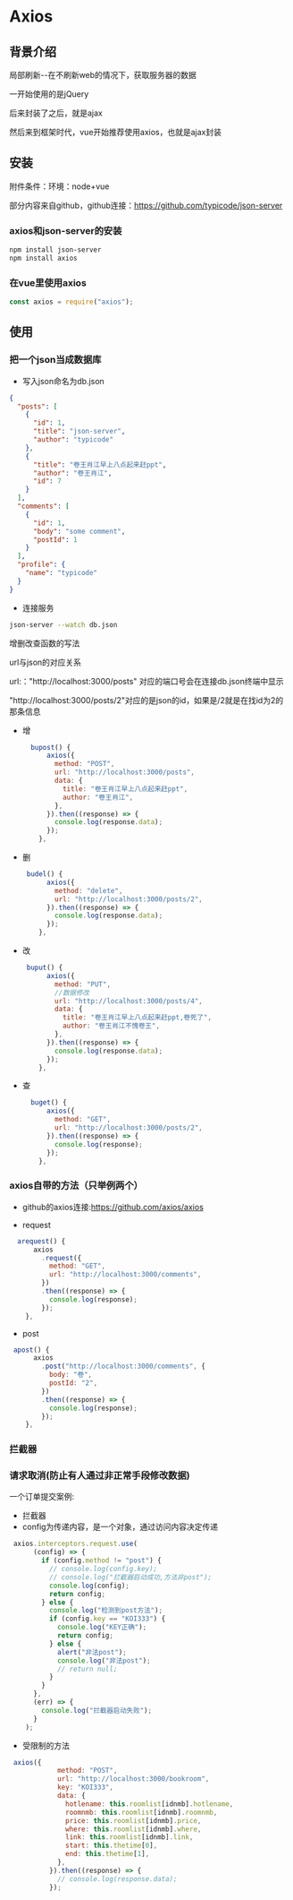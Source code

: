 # Axios

## 背景介绍

局部刷新--在不刷新web的情况下，获取服务器的数据

一开始使用的是jQuery

后来封装了之后，就是ajax

然后来到框架时代，vue开始推荐使用axios，也就是ajax封装

## 安装

附件条件：环境：node+vue

部分内容来自github，github连接：https://github.com/typicode/json-server

### axios和json-server的安装

```bash
npm install json-server
npm install axios
```

### 在vue里使用axios

```js
const axios = require("axios");
```

## 使用

### 把一个json当成数据库

- 写入json命名为db.json

```json
{
  "posts": [
    {
      "id": 1,
      "title": "json-server",
      "author": "typicode"
    },
    {
      "title": "卷王肖江早上八点起来赶ppt",
      "author": "卷王肖江",
      "id": 7
    }
  ],
  "comments": [
    {
      "id": 1,
      "body": "some comment",
      "postId": 1
    }
  ],
  "profile": {
    "name": "typicode"
  }
}
```

- 连接服务

```bash
json-server --watch db.json
```

增删改查函数的写法

url与json的对应关系

url:："http://localhost:3000/posts"   对应的端口号会在连接db.json终端中显示

 "http://localhost:3000/posts/2"对应的是json的id，如果是/2就是在找id为2的那条信息

- 增

  ```js
    bupost() {
        axios({
          method: "POST",
          url: "http://localhost:3000/posts",
          data: {
            title: "卷王肖江早上八点起来赶ppt",
            author: "卷王肖江",
          },
        }).then((response) => {
          console.log(response.data);
        });
      },
  ```

- 删

  ```js
   budel() {
        axios({
          method: "delete",
          url: "http://localhost:3000/posts/2",
        }).then((response) => {
          console.log(response.data);
        });
      },
  ```

- 改

  ```js
   buput() {
        axios({
          method: "PUT",
          //数据修改
          url: "http://localhost:3000/posts/4",
          data: {
            title: "卷王肖江早上八点起来赶ppt,卷死了",
            author: "卷王肖江不愧卷王",
          },
        }).then((response) => {
          console.log(response.data);
        });
      },
  ```

  

- 查

  ```js
    buget() {
        axios({
          method: "GET",
          url: "http://localhost:3000/posts/2",
        }).then((response) => {
          console.log(response);
        });
      },
  ```

### axios自带的方法（只举例两个）

- github的axios连接:https://github.com/axios/axios

- request

```js
  arequest() {
      axios
        .request({
          method: "GET",
          url: "http://localhost:3000/comments",
        })
        .then((response) => {
          console.log(response);
        });
    },
```

- post

```js
 apost() {
      axios
        .post("http://localhost:3000/comments", {
          body: "卷",
          postId: "2",
        })
        .then((response) => {
          console.log(response);
        });
    },
```

### 拦截器

### 请求取消(防止有人通过非正常手段修改数据)

一个订单提交案例:

- 拦截器
- config为传递内容，是一个对象，通过访问内容决定传递

```js
 axios.interceptors.request.use(
      (config) => {
        if (config.method != "post") {
          // console.log(config.key);
          // console.log("拦截器启动成功,方法非post");
          console.log(config);
          return config;
        } else {
          console.log("检测到post方法");
          if (config.key == "KOI333") {
            console.log("KEY正确");
            return config;
          } else {
            alert("非法post");
            console.log("非法post");
            // return null;
          }
        }
      },
      (err) => {
        console.log("拦截器启动失败");
      }
    );

```

- 受限制的方法

```js
 axios({
            method: "POST",
            url: "http://localhost:3000/bookroom",
            key: "KOI333",
            data: {
              hotlename: this.roomlist[idnmb].hotlename,
              roomnmb: this.roomlist[idnmb].roomnmb,
              price: this.roomlist[idnmb].price,
              where: this.roomlist[idnmb].where,
              link: this.roomlist[idnmb].link,
              start: this.thetime[0],
              end: this.thetime[1],
            },
          }).then((response) => {
            // console.log(response.data);
          });
```



